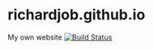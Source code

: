 # richardjob.github.io
My own website
[![Build Status](https://dev.azure.com/richardjob05/Portfolio/_apis/build/status/Portfolio%20-%20Prod%20Testing?branchName=master)](https://dev.azure.com/richardjob05/Portfolio/_build/latest?definitionId=3&branchName=master)
